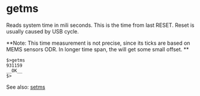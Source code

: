 # getms

Reads system time in mili seconds. This is the time from last RESET. Reset is usually caused by USB cycle.

**Note: This time measurement is not precise, since its ticks are based on MEMS sensors ODR. In longer time span, the will get some small offset. **

```
$>getms
931159
__OK__
$>
```

See also: [setms](/interactive_shell/system-shell-commands/setms.md)

